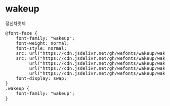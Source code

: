 # wakeup
정신차렷체

<pre>
@font-face {
    font-family: "wakeup";
    font-weight: normal;
    font-style: normal;
    src: url("https://cdn.jsdelivr.net/gh/wefonts/wakeup/wakeup.eot");
    src: url("https://cdn.jsdelivr.net/gh/wefonts/wakeup/wakeup.eot?#iefix") format("embedded-opentype"),
         url("https://cdn.jsdelivr.net/gh/wefonts/wakeup/wakeup.woff2") format("woff2"),
         url("https://cdn.jsdelivr.net/gh/wefonts/wakeup/wakeup.woff") format("woff"),
         url("https://cdn.jsdelivr.net/gh/wefonts/wakeup/wakeup.ttf") format("truetype");
    font-display: swap;
}
.wakeup {
    font-family: "wakeup";
}
</pre>
